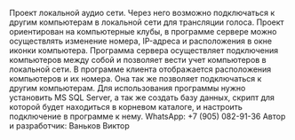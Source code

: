 Проект локальной аудио сети. 
Через него возможно подключаться к другим компьютерам в локальной сети для трансляции голоса. Проект ориентирован на компьютерные клубы, в программе сервере можно осуществлять изменение номера, IP-адреса и расположения в окне иконки компьютера. Программа сервера осуществляет подключения компьютеров между собой и позволяет вести учет компьютеров в локальной сети. В программе клиента отображается расположения компьютеров и их номера. Она так же позволяет подключаться к другим компьютерам. 
Для использования программы нужно установить MS SQL Server, а так же создать базу данных, скрипт для которой будет находиться в корневом каталоге, и настроить подключение в программе к нему. 
WhatsApp: +7 (905) 082-91-36 
Автор и разработчик: Ваньков Виктор
